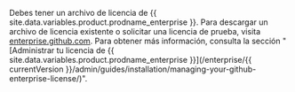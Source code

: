 Debes tener un archivo de licencia de {{ site.data.variables.product.prodname_enterprise }}. Para descargar un archivo de licencia existente o solicitar una licencia de prueba, visita [enterprise.github.com](https://enterprise.github.com/download). Para obtener más información, consulta la sección "[Administrar tu licencia de {{ site.data.variables.product.prodname_enterprise }}](/enterprise/{{ currentVersion }}/admin/guides/installation/managing-your-github-enterprise-license/)".
